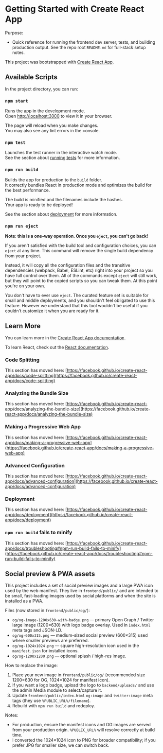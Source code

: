 # Getting Started with Create React App

Purpose:
- Quick reference for running the frontend dev server, tests, and building
	production output. See the repo root `README.md` for full-stack setup notes.

This project was bootstrapped with [Create React App](https://github.com/facebook/create-react-app).

## Available Scripts

In the project directory, you can run:

### `npm start`

Runs the app in the development mode.\
Open [http://localhost:3000](http://localhost:3000) to view it in your browser.

The page will reload when you make changes.\
You may also see any lint errors in the console.

### `npm test`

Launches the test runner in the interactive watch mode.\
See the section about [running tests](https://facebook.github.io/create-react-app/docs/running-tests) for more information.

### `npm run build`

Builds the app for production to the `build` folder.\
It correctly bundles React in production mode and optimizes the build for the best performance.

The build is minified and the filenames include the hashes.\
Your app is ready to be deployed!

See the section about [deployment](https://facebook.github.io/create-react-app/docs/deployment) for more information.

### `npm run eject`

**Note: this is a one-way operation. Once you `eject`, you can't go back!**

If you aren't satisfied with the build tool and configuration choices, you can `eject` at any time. This command will remove the single build dependency from your project.

Instead, it will copy all the configuration files and the transitive dependencies (webpack, Babel, ESLint, etc) right into your project so you have full control over them. All of the commands except `eject` will still work, but they will point to the copied scripts so you can tweak them. At this point you're on your own.

You don't have to ever use `eject`. The curated feature set is suitable for small and middle deployments, and you shouldn't feel obligated to use this feature. However we understand that this tool wouldn't be useful if you couldn't customize it when you are ready for it.

## Learn More

You can learn more in the [Create React App documentation](https://facebook.github.io/create-react-app/docs/getting-started).

To learn React, check out the [React documentation](https://reactjs.org/).

### Code Splitting

This section has moved here: [https://facebook.github.io/create-react-app/docs/code-splitting](https://facebook.github.io/create-react-app/docs/code-splitting)

### Analyzing the Bundle Size

This section has moved here: [https://facebook.github.io/create-react-app/docs/analyzing-the-bundle-size](https://facebook.github.io/create-react-app/docs/analyzing-the-bundle-size)

### Making a Progressive Web App

This section has moved here: [https://facebook.github.io/create-react-app/docs/making-a-progressive-web-app](https://facebook.github.io/create-react-app/docs/making-a-progressive-web-app)

### Advanced Configuration

This section has moved here: [https://facebook.github.io/create-react-app/docs/advanced-configuration](https://facebook.github.io/create-react-app/docs/advanced-configuration)

### Deployment

This section has moved here: [https://facebook.github.io/create-react-app/docs/deployment](https://facebook.github.io/create-react-app/docs/deployment)

### `npm run build` fails to minify

This section has moved here: [https://facebook.github.io/create-react-app/docs/troubleshooting#npm-run-build-fails-to-minify](https://facebook.github.io/create-react-app/docs/troubleshooting#npm-run-build-fails-to-minify)

## Social preview & PWA assets

This project includes a set of social preview images and a large PWA icon used by the web manifest. They live in `frontend/public/` and are intended to be small, fast-loading images used by social platforms and when the site is installed as a PWA.

Files (now stored in `frontend/public/og/`):
- `og/og-image-1200x630-with-badge.png` — primary Open Graph / Twitter large image (1200×630) with logo badge overlay. Used in `index.html` meta tags and JSON-LD.
- `og/og-600x315.png` — medium-sized social preview (600×315) used where smaller previews are preferred.
- `og/og-1024x1024.png` — square high-resolution icon used in the `manifest.json` for installed icons.
- `og/og-1200x1200.png` — optional splash / high-res image.

How to replace the image:
1. Place your new image in `frontend/public/og/` (recommended size 1200×630 for OG, 1024×1024 for manifest icon).
2. If you want a logo badge, upload the logo to `backend/uploads/` and use the admin Media module to select/capture it.
3. Update `frontend/public/index.html` `og:image` and `twitter:image` meta tags (they use `%PUBLIC_URL%/filename`).
4. Rebuild with `npm run build` and redeploy.

Notes:
- For production, ensure the manifest icons and OG images are served from your production origin. `%PUBLIC_URL%` will resolve correctly at build time.
- I converted the 1024×1024 icon to PNG for broader compatibility; if you prefer JPG for smaller size, we can switch back.

